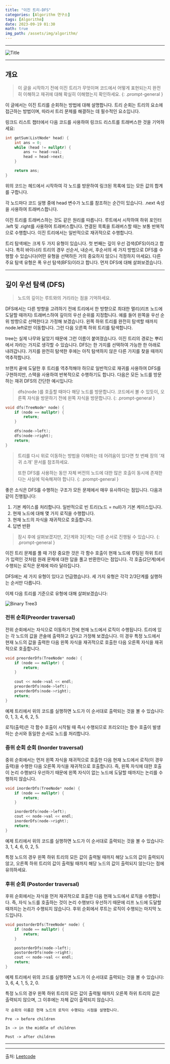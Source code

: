```yaml
---
title: "이진 트리-DFS"
categories: [Algorithm 연구소]
tags: [Algorithm]
date: 2023-09-19 01:30
math: true
img_path: /assets/img/algorithm/
---
```


---

![Title](algorithm_title.png)

---

## **개요**

> 이 글을 시작하기 전에 이진 트리가 무엇이며 코드에서 어떻게 표현되는지 완전히 이해하고 재귀에 대해 확실히 이해했는지 확인하세요.
{: .prompt-general }

이 글에서는 이진 트리를 순회하는 방법에 대해 설명합니다. 트리 순회는 트리의 요소에 접근하는 방법이며, 따라서 트리 문제를 해결하는 데 필수적인 요소입니다.

링크드 리스트 챕터에서 다음 코드를 사용하여 링크드 리스트를 트래버스한 것을 기억하세요:

```cpp
int getSum(ListNode* head) {
    int ans = 0;
    while (head != nullptr) {
        ans += head->val;
        head = head->next;
    }

    return ans;
}
```

위의 코드는 헤드에서 시작하여 각 노드를 방문하여 링크된 목록에 있는 모든 값의 합계를 구합니다.

각 노드마다 코드 실행 중에 head 변수가 노드를 참조하는 순간이 있습니다. .next 속성을 사용하여 트래버스합니다.

이진 트리를 트래버스하는 것도 같은 원리를 따릅니다. 루트에서 시작하여 하위 포인터 .left 및 .right를 사용하여 트래버스합니다. 연결된 목록을 트래버스할 때는 보통 반복적으로 수행합니다. 이진 트리에서는 일반적으로 재귀적으로 수행합니다.

트리 탐색에는 크게 두 가지 유형이 있습니다. 첫 번째는 깊이 우선 검색(DFS)이라고 합니다. 특히 바이너리 트리의 경우 선순서, 내순서, 후순서의 세 가지 방법으로 DFS를 수행할 수 있습니다(어떤 유형을 선택하든 거의 중요하지 않으니 걱정하지 마세요). 다른 주요 탐색 유형은 폭 우선 탐색(BFS)이라고 합니다. 먼저 DFS에 대해 살펴보겠습니다.

---

## **깊이 우선 탐색 (DFS)**

> 노드의 깊이는 루트와의 거리라는 점을 기억하세요.

DFS에서는 다른 방향을 고려하기 전에 트리에서 한 방향으로 최대한 멀리(리프 노드에 도달할 때까지) 트래버스하여 깊이의 우선 순위를 지정합니다. 예를 들어 왼쪽을 우선 순위 방향으로 선택한다고 가정해 보겠습니다. 왼쪽 하위 트리를 완전히 탐색할 때까지 node.left로만 이동합니다. 그런 다음 오른쪽 하위 트리를 탐색합니다.

tree는 실제 나무와 닮았기 때문에 그런 이름이 붙여졌습니다. 이진 트리의 경로는 뿌리에서 자라는 가지로 생각할 수 있습니다. DFS는 한 가지를 선택하여 가능한 한 아래로 내려갑니다. 가지를 완전히 탐색한 후에는 아직 탐색하지 않은 다른 가지를 찾을 때까지 역추적합니다.

브랜치 끝에 도달한 후 트리를 역추적해야 하므로 일반적으로 재귀를 사용하여 DFS를 구현하지만, 스택을 사용하여 반복적으로 수행하기도 합니다. 다음은 모든 노드를 방문하는 재귀 DFS의 간단한 예시입니다:

> dfs(node )를 호출할 때마다 해당 노드를 방문합니다. 코드에서 볼 수 있듯이, 오른쪽 자식을 방문하기 전에 왼쪽 자식을 방문합니다.
{: .prompt-general }

```cpp
void dfs(TreeNode* node) {
    if (node == nullptr) {
        return;
    }
    
    dfs(node->left);
    dfs(node->right);
    return;
}
```

> 트리를 다시 위로 이동하는 방법을 이해하는 데 어려움이 있다면 첫 번째 장의 '재귀 소개' 문서를 참조하세요.
>
> 또한 DFS를 사용하는 동안 자체 버전의 노드에 대한 많은 호출이 동시에 존재한다는 사실에 익숙해져야 합니다.
{: .prompt-general }

좋은 소식은 DFS를 수행하는 구조가 모든 문제에서 매우 유사하다는 점입니다. 다음과 같이 진행됩니다:

1. 기본 케이스를 처리합니다. 일반적으로 빈 트리(노드 = null)가 기본 케이스입니다.
2. 현재 노드에 대해 몇 가지 로직을 수행합니다.
3. 현재 노드의 자식을 재귀적으로 호출합니다.
4. 답변 반환

> 잠시 후에 살펴보겠지만, 2단계와 3단계는 다른 순서로 진행될 수 있습니다.
{: .prompt-general }

이진 트리 문제를 풀 때 가장 중요한 것은 각 함수 호출이 현재 노드에 루팅된 하위 트리가 입력인 것처럼 원래 문제에 대한 답을 풀고 반환한다는 점입니다. 각 호출(2단계)에서 수행되는 로직은 문제에 따라 달라집니다.

DFS에는 세 가지 유형이 있다고 언급했습니다. 세 가지 유형은 각각 2/3단계를 실행하는 순서만 다릅니다.

이제 다음 트리를 기준으로 유형에 대해 살펴보겠습니다:

![Binary Tree3](binary_tree3.png)

### **전위 순회(Preorder traversal)**

전위 순회에서는 자식으로 이동하기 전에 현재 노드에서 로직이 수행됩니다. 트리에 있는 각 노드의 값을 콘솔에 출력하고 싶다고 가정해 보겠습니다. 이 경우 특정 노드에서 현재 노드의 값을 출력한 다음 왼쪽 자식을 재귀적으로 호출한 다음 오른쪽 자식을 재귀적으로 호출합니다.

```cpp
void preorderDfs(TreeNode* node) {
    if (node == nullptr) {
        return;
    }
    
    cout << node->val << endl;
    preorderDfs(node->left);
    preorderDfs(node->right);
    return;
}
```

예제 트리에서 위의 코드를 실행하면 노드가 이 순서대로 출력되는 것을 볼 수 있습니다: 0, 1, 3, 4, 6, 2, 5.

로직(출력)은 각 함수 호출이 시작될 때 즉시 수행되므로 프리오더는 함수 호출이 발생하는 순서와 동일한 순서로 노드를 처리합니다.

### **중위 순회 순회 (Inorder traversal)**

중위 순회에서는 먼저 왼쪽 자식을 재귀적으로 호출한 다음 현재 노드에서 로직(이 경우 출력)을 수행한 다음 오른쪽 자식을 재귀적으로 호출합니다. 즉, 왼쪽 자식에 대한 호출이 논리 수행보다 우선하기 때문에 왼쪽 자식이 없는 노드에 도달할 때까지는 논리를 수행하지 않습니다.

```cpp
void inorderDfs(TreeNode* node) {
    if (node == nullptr) {
        return;
    }

    inorderDfs(node->left);
    cout << node->val << endl;
    inorderDfs(node->right);
    return;
}
```

예제 트리에서 위의 코드를 실행하면 노드가 이 순서대로 출력되는 것을 볼 수 있습니다: 3, 1, 4, 6, 0, 2, 5.

특정 노드의 경우 왼쪽 하위 트리의 모든 값이 출력될 때까지 해당 노드의 값이 출력되지 않고, 오른쪽 하위 트리의 값이 출력될 때까지 해당 노드의 값이 출력되지 않는다는 점에 유의하세요.

### **후위 순회 (Postorder traversal)**

후위 순회에서는 자식을 먼저 재귀적으로 호출한 다음 현재 노드에서 로직을 수행합니다. 즉, 자식 노드를 호출하는 것이 논리 수행보다 우선하기 때문에 리프 노드에 도달할 때까지는 논리가 수행되지 않습니다. 후위 순회에서 루트는 로직이 수행되는 마지막 노드입니다.

```cpp
void postorderDfs(TreeNode* node) {
    if (node == nullptr) {
        return;
    }

    postorderDfs(node->left);
    postorderDfs(node->right);
    cout << node->val << endl;
    return;
}
```

예제 트리에서 위의 코드를 실행하면 노드가 이 순서대로 출력되는 것을 볼 수 있습니다: 3, 6, 4, 1, 5, 2, 0.

특정 노드의 경우 왼쪽 하위 트리의 모든 값이 출력될 때까지 오른쪽 하위 트리의 값은 출력되지 않으며, 그 이후에는 자체 값이 출력되지 않습니다.

```text
각 순회의 이름은 현재 노드의 로직이 수행되는 시점을 설명합니다.

Pre -> before children

In -> in the middle of children

Post -> after children
```

---



---

출처: [Leetcode](https://leetcode.com/explore/interview/card/leetcodes-interview-crash-course-data-structures-and-algorithms/707/traversals-trees-graphs/4722/)

<!--

{: .prompt-general }

-->